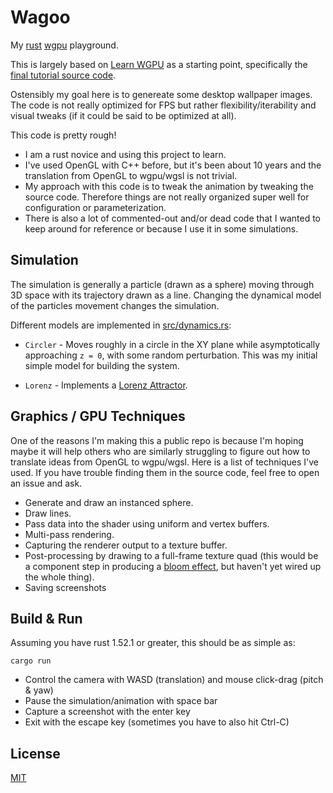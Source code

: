 # Wagoo

My [rust](https://www.rust-lang.org/) [wgpu](https://wgpu.rs/) playground.

This is largely based on [Learn WGPU](https://sotrh.github.io/learn-wgpu/) as a starting point, specifically the [final tutorial source code](https://github.com/sotrh/learn-wgpu/tree/master/code/intermediate/tutorial13-threading/).

Ostensibly my goal here is to genereate some desktop wallpaper images.  The code is not really optimized for FPS but rather flexibility/iterability and visual tweaks (if it could be said to be optimized at all).

This code is pretty rough!

* I am a rust novice and using this project to learn.
* I've used OpenGL with C++ before, but it's been about 10 years and the translation from OpenGL to wgpu/wgsl is not trivial. 
* My approach with this code is to tweak the animation by tweaking the source code.  Therefore things are not really organized super well for configuration or parameterization.
* There is also a lot of commented-out and/or dead code that I wanted to keep around for reference or because I use it in some simulations.

## Simulation

The simulation is generally a particle (drawn as a sphere) moving through 3D space with its trajectory drawn as a line.  Changing the dynamical model of the particles movement changes the simulation.

Different models are implemented in [src/dynamics.rs](src/dynamics.rs):

* `Circler` - Moves roughly in a circle in the XY plane while asymptotically approaching `z = 0`, with some random perturbation.  This was my initial simple model for building the system.

* `Lorenz` - Implements a [Lorenz Attractor](https://en.wikipedia.org/wiki/Lorenz_system).

## Graphics / GPU Techniques

One of the reasons I'm making this a public repo is because I'm hoping maybe it will help others who are similarly struggling to figure out how to translate ideas from OpenGL to wgpu/wgsl.  Here is a list of techniques I've used.  If you have trouble finding them in the source code, feel free to open an issue and ask.

* Generate and draw an instanced sphere.
* Draw lines.
* Pass data into the shader using uniform and vertex buffers.
* Multi-pass rendering.
* Capturing the renderer output to a texture buffer.
* Post-processing by drawing to a full-frame texture quad (this would be a component step in producing a [bloom effect](https://en.wikipedia.org/wiki/Bloom_(shader_effect)), but haven't yet wired up the whole thing).
* Saving screenshots

## Build & Run

Assuming you have rust 1.52.1 or greater, this should be as simple as:

```
cargo run
```

* Control the camera with WASD (translation) and mouse click-drag (pitch & yaw)
* Pause the simulation/animation with space bar
* Capture a screenshot with the enter key
* Exit with the escape key (sometimes you have to also hit Ctrl-C)

## License

[MIT](LICENSE.txt)
